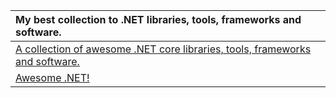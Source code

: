 | My best collection to .NET libraries, tools, frameworks and software. |
| :--- |
| [A collection of awesome .NET core libraries, tools, frameworks and software.](https://github.com/thangchung/awesome-dotnet-core) |
| [Awesome .NET!](https://github.com/quozd/awesome-dotnet#readme) |




